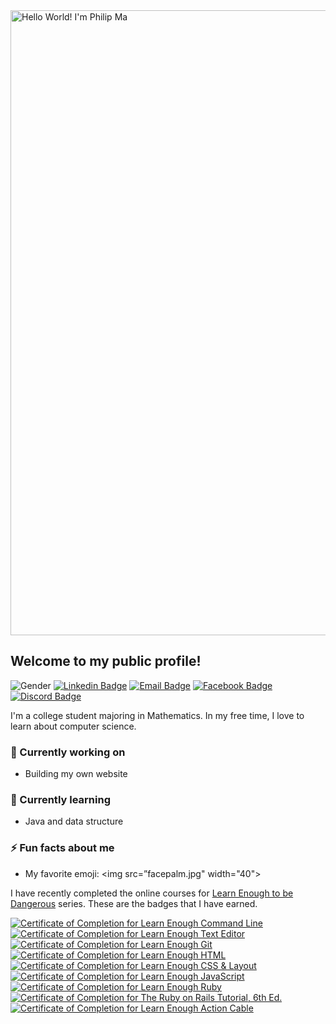 <img src="https://media.giphy.com/media/Up82SKlKee1WK98kJB/giphy.gif" alt="Hello World! I'm Philip Ma" width="1000">

## **Welcome to my public profile!**

![Gender](https://img.shields.io/badge/gender-%F0%9F%A4%B5-lightgrey?style=flat-square) [![Linkedin Badge](https://img.shields.io/badge/-LinkedIn-0088B5?style=flat-square&logo=Linkedin&logoColor=white&link=https://www.linkedin.com/in/mayueran/)](https://www.linkedin.com/in/mayueran/) [![Email Badge](https://img.shields.io/badge/-Email-0072C6?style=flat-square&logo=Microsoft-Outlook&logoColor=white&link=mailto:ma_philip2000@hotmail.com)](mailto:ma_philip2000@hotmail.com) [![Facebook Badge](https://img.shields.io/badge/-Facebook-1877F2?style=flat-square&logo=Facebook&logoColor=white&link=https://www.facebook.com/profile.php?id=100005435356460)](https://www.facebook.com/profile.php?id=100005435356460) [![Discord Badge](https://img.shields.io/badge/-Discord-7289DA?style=flat-square&logo=Discord&logoColor=white&link=https://discord.gg/XWgQfEU)](https://discord.gg/XWgQfEU)

I'm a college student majoring in Mathematics. In my free time, I love to learn about computer science.

### 🔭 Currently working on
- Building my own website

### 🌱 Currently learning
- Java and data structure

### ⚡ Fun facts about me
- My favorite emoji: <img src=”facepalm.jpg" width="40">

I have recently completed the online courses for [Learn Enough to be Dangerous](https://www.learnenough.com) series. These are the badges that I have earned.

<a href="https://www.learnenough.com/certificates/a71f20e7"><img src="https://www.learnenough.com/certificates/a71f20e7/command-line-tutorial.svg" alt="Certificate of Completion for Learn Enough Command Line"></a><a href="https://www.learnenough.com/certificates/a71f20e7"><img src="https://www.learnenough.com/certificates/a71f20e7/text-editor-tutorial.svg" alt="Certificate of Completion for Learn Enough Text Editor"></a><a href="https://www.learnenough.com/certificates/a71f20e7"><img src="https://www.learnenough.com/certificates/a71f20e7/git-tutorial.svg" alt="Certificate of Completion for Learn Enough Git"></a><a href="https://www.learnenough.com/certificates/a71f20e7"><img src="https://www.learnenough.com/certificates/a71f20e7/html-tutorial.svg" alt="Certificate of Completion for Learn Enough HTML"></a><a href="https://www.learnenough.com/certificates/a71f20e7"><img src="https://www.learnenough.com/certificates/a71f20e7/css-and-layout-tutorial.svg" alt="Certificate of Completion for Learn Enough CSS &amp; Layout"></a><a href="https://www.learnenough.com/certificates/a71f20e7"><img src="https://www.learnenough.com/certificates/a71f20e7/javascript-tutorial.svg" alt="Certificate of Completion for Learn Enough JavaScript"></a><a href="https://www.learnenough.com/certificates/a71f20e7"><img src="https://www.learnenough.com/certificates/a71f20e7/ruby-tutorial.svg" alt="Certificate of Completion for Learn Enough Ruby"></a><a href="https://www.learnenough.com/certificates/a71f20e7"><img src="https://www.learnenough.com/certificates/a71f20e7/ruby-on-rails-6th-edition-tutorial.svg" alt="Certificate of Completion for The Ruby on Rails Tutorial, 6th Ed."></a><a href="https://www.learnenough.com/certificates/a71f20e7"><img src="https://www.learnenough.com/certificates/a71f20e7/action-cable-tutorial.svg" alt="Certificate of Completion for Learn Enough Action Cable"></a>


<!--
**PhilipMa2/PhilipMa2** is a ✨ _special_ ✨ repository because its `README.md` (this file) appears on your GitHub profile.

Here are some ideas to get you started:

- 🔭 I’m currently working on ...
- 🌱 I’m currently learning ...
- 👯 I’m looking to collaborate on ...
- 🤔 I’m looking for help with ...
- 💬 Ask me about ...
- 📫 How to reach me: ...
- 😄 Pronouns: ...
- ⚡ Fun fact: ...
-->
